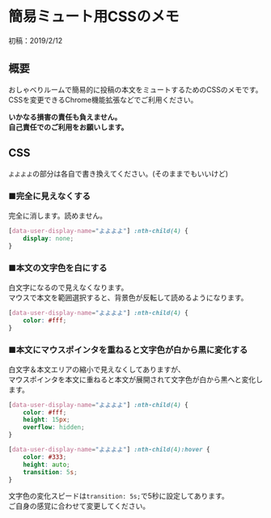 # 簡易ミュート用CSSのメモ
初稿：2019/2/12  

## 概要
おしゃべりルームで簡易的に投稿の本文をミュートするためのCSSのメモです。  
CSSを変更できるChrome機能拡張などでご利用ください。  
  
**いかなる損害の責任も負えません。**  
**自己責任でのご利用をお願いします。**  
  
## CSS
`よよよよ`の部分は各自で書き換えてください。(そのままでもいいけど)
  
### ■完全に見えなくする
完全に消します。読めません。
```css
[data-user-display-name="よよよよ"] :nth-child(4) {
    display: none;
}
```
  
### ■本文の文字色を白にする
白文字になるので見えなくなります。  
マウスで本文を範囲選択すると、背景色が反転して読めるようになります。
```css
[data-user-display-name="よよよよ"] :nth-child(4) {
    color: #fff;
}
```
  
### ■本文にマウスポインタを重ねると文字色が白から黒に変化する
白文字＆本文エリアの縮小で見えなくしてありますが、  
マウスポインタを本文に重ねると本文が展開されて文字色が白から黒へと変化します。
```css
[data-user-display-name="よよよよ"] :nth-child(4) {
    color: #fff;
    height: 15px;
    overflow: hidden;
}

[data-user-display-name="よよよよ"] :nth-child(4):hover {
    color: #333;
    height: auto;
    transition: 5s;
}
```
文字色の変化スピードは`transition: 5s;`で5秒に設定してあります。  
ご自身の感覚に合わせて変更してください。
